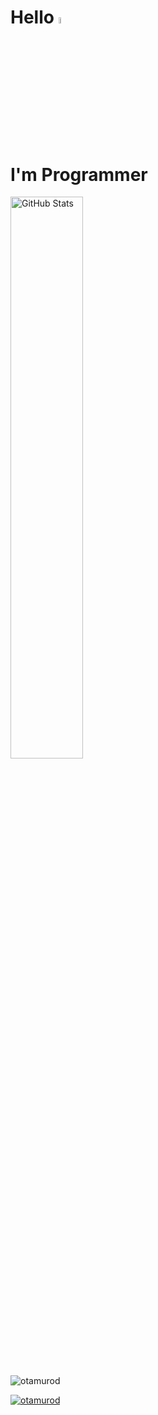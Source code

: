 <div><h1 align="left">Hello <img width="5%" height="5%" src="https://camo.githubusercontent.com/e8e7b06ecf583bc040eb60e44eb5b8e0ecc5421320a92929ce21522dbc34c891/68747470733a2f2f6d656469612e67697068792e636f6d2f6d656469612f6876524a434c467a6361737252346961377a2f67697068792e676966">
  <h1> I'm Programmer</h1>
  
</div>

<p>
 <img alt="GitHub Stats" width="48%" src="https://github-readme-stats.vercel.app/api?username=otamurod2003&theme=radical&hide_border=false&count_private=true&show_icons=true">

</p>


<p align="left"> <img src="https://komarev.com/ghpvc/?username=otamurod2003&label=Profile%20views&color=0e75b6&style=flat" alt="otamurod" /> </p>

<p align="left"> <a href="https://github.com/ryo-ma/github-profile-trophy"><img src="https://github-profile-trophy.vercel.app/?username=otamurod2003" alt="otamurod" /></a> </p>

<p align="left"> <a href="https://twitter.com/" target="blank"><img src="https://img.shields.io/twitter/follow/?logo=twitter&style=for-the-badge" alt="" /></a> </p>
